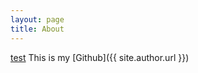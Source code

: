 ```yaml
---
layout: page
title: About
---
```

<a href="{{ site.author.url }}">test</a>
This is my [Github]({{ site.author.url }})
